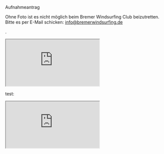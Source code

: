Aufnahmeantrag

Ohne Foto ist es nicht möglich beim Bremer Windsurfing Club beizutretten. Bitte es per E-Mail schicken: [info@bremerwindsurfing.de](mailto:info@bremerwindsurfing.de)

.

<iframe src="https://easyverein.com/public/BWCeV/applicationform/" title="Aufnahmeantrag | Bremer Windsurfing Club e.V. | easyVerein"></iframe> 

test:

<iframe src="https://www.w3schools.com" title="W3Schools Free Online Web Tutorials"></iframe> 